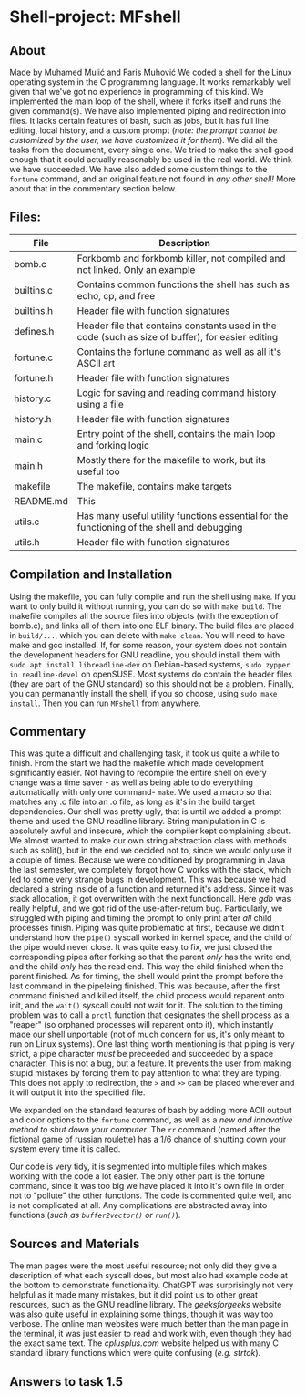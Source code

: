 # Shell-project: MFshell
## About
Made by Muhamed Mulić and Faris Muhović
We coded a shell for the Linux operating system in the C programming language. It works remarkably well given that we've got no experience in programming of this kind. We implemented the main loop of the shell, where it forks itself and runs the given command(s). We have also implemented piping and redirection into files. It lacks certain features of bash, such as jobs, but it has full line editing, local history, and a custom prompt (_note: the prompt cannot be customized by the user, we have customized it for them_). We did all the tasks from the document, every single one. We tried to make the shell good enough that it could actually reasonably be used in the real world. We think we have succeeded. We have also added some custom things to the `fortune` command, and an original feature not found in _any other shell!_ More about that in the commentary section below.

## Files:
|File| Description|
|---|---|
|bomb.c| Forkbomb and forkbomb killer, not compiled and not linked. Only an example|
|builtins.c| Contains common functions the shell has such as echo, cp, and free|
|builtins.h| Header file with function signatures|
|defines.h| Header file that contains constants used in the code (such as size of buffer), for easier editing|
|fortune.c| Contains the fortune command as well as all it's ASCII art|
|fortune.h| Header file with function signatures|
|history.c| Logic for saving and reading command history using a file|
|history.h| Header file with function signatures|
|main.c| Entry point of the shell, contains the main loop and forking logic|
|main.h| Mostly there for the makefile to work, but its useful too|
|makefile| The makefile, contains make targets|
|README.md| This|
|utils.c| Has many useful utility functions essential for the functioning of the shell and debugging|
|utils.h| Header file with function signatures|

## Compilation and Installation
Using the makefile, you can fully compile and run the shell using `make`. If you want to only build it without running, you can do so with `make build`. The makefile compiles all the source files into objects (with the exception of bomb.c), and links all of them into one ELF binary. The build files are placed in `build/...`, which you can delete with `make clean`.
You will need to have make and gcc installed. If, for some reason, your system does not contain the development headers for GNU readline, you should install them with `sudo apt install libreadline-dev` on Debian-based systems, `sudo zypper in readline-devel` on openSUSE. Most systems do contain the header files (they are part of the GNU standard) so this should not be a problem.
Finally, you can permanantly install the shell, if you so choose, using `sudo make install`. Then you can run `MFshell` from anywhere.

## Commentary
This was quite a difficult and challenging task, it took us quite a while to finish. From the start we had the makefile which made development significantly easier. Not having to recompile the entire shell on every change was a time saver - as well as being able to do everything automatically with only one command- `make`. We used a macro so that matches any .c file into an .o file, as long as it's in the build target dependencies.
Our shell was pretty ugly, that is until we added a prompt theme and used the GNU readline library. String manipulation in C is absolutely awful and insecure, which the compiler kept complaining about. We almost wanted to make our own string abstraction class with methods such as split(), but in the end we decided not to, since we would only use it a couple of times.
Because we were conditioned by programming in Java the last semester, we completely forgot how C works with the stack, which led to some very strange bugs in development. This was because we had declared a string inside of a function and returned it's address. Since it was stack allocation, it got overwritten with the next functioncall. Here *gdb* was really helpful, and we got rid of the use-after-return bug.
Particularly, we struggled with piping and timing the prompt to only print after _all_ child processes finish. Piping was quite problematic at first, because we didn't understand how the `pipe()` syscall worked in kernel space, and the child of the pipe would never close. It was quite easy to fix, we just closed the corresponding pipes after forking so that the parent _only_ has the write end, and the child _only_ has the read end. This way the child finished when the parent finished. As for timing, the shell would print the prompt before the last command in the pipeleing finished. This was because, after the first command finished and killed itself, the child process would reparent onto init, and the `wait()` syscall could not wait for it. The solution to the timing problem was to call a `prctl` function that designates the shell process as a "reaper" (so orphaned processes will reparent onto it), which instantly made our shell unportable (not of much concern for us, it's only meant to run on Linux systems). One last thing worth mentioning is that piping is very strict, a pipe character *must* be preceeded and succeeded by a space character. This is not a bug, but a feature. It prevents the user from making stupid mistakes by forcing them to pay attention to what they are typing. This does not apply to redirection, the `>` and `>>` can be placed wherever and it will output it into the specified file.

We expanded on the standard features of bash by adding more ACII output and color options to the `fortune` command, as well as a _new and innovative method to shut down your computer_. The `rr` command (named after the fictional game of russian roulette) has a 1/6 chance of shutting down your system every time it is called.

Our code is very tidy, it is segmented into multiple files which makes working with the code a lot easier. The only other part is the fortune command, since it was too big we have placed it into it's own file in order not to "pollute" the other functions. The code is commented quite well, and is not complicated at all. Any complications are abstracted away into functions (_such as `buffer2vector()` or `run()`_).

## Sources and Materials
The man pages were the most useful resource; not only did they give a description of what each syscall does, but most also had example code at the bottom to demonstrate functionality. ChatGPT was surprisingly not very helpful as it made many mistakes, but it did point us to other great resources, such as the GNU readline library. The _geeksforgeeks_ website was also quite useful in explaining some things, though it was way too verbose. The online man websites were much better than the man page in the terminal, it was just easier to read and work with, even though they had the exact same text. The _cplusplus.com_ website helped us with many C standard library functions which were quite confusing (_e.g. strtok_).


## Answers to task 1.5